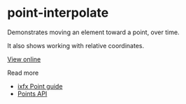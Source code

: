 # point-interpolate

Demonstrates moving an element toward a point, over time.
 
It also shows working with relative coordinates.

[View online](https://demos.ixfx.fun/geometry/point-interpolate/)

Read more
* [ixfx Point guide](https://ixfx.fun/geometry/shapes/point/)
* [Points API](https://api.ixfx.fun/_ixfx/geometry/Points/)